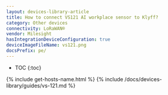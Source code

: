 ```yaml
---
layout: devices-library-article
title: How to connect VS121 AI workplace sensor to Klyff?
category: Other devices
connectivity: LoRaWAN®
vendor: Milesight
hasIntegrationDeviceConfiguration: true
deviceImageFileName: vs121.png
docsPrefix: pe/
---
```


* TOC
{:toc}

{% include get-hosts-name.html %}
{% include /docs/devices-library/guides/vs-121.md %}
